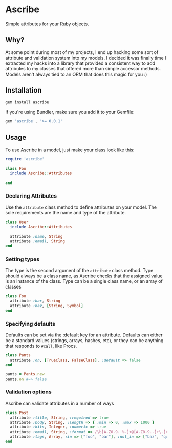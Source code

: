 # Ascribe

Simple attributes for your Ruby objects.

## Why?

At some point during most of my projects, I end up hacking some sort of attribute and validation system into my models. I decided it was finally time I extracted my hacks into a library that provided a consistent way to add attributes to my classes that offered more than simple accessor methods. Models aren't always tied to an ORM that does this magic for you :)

## Installation

```bash
gem install ascribe
```

If you're using Bundler, make sure you add it to your Gemfile:

```ruby
gem 'ascribe', '>= 0.0.1'
```

## Usage

To use Ascribe in a model, just make your class look like this:

```ruby
require 'ascribe'

class Foo
  include Ascribe::Attributes
  
end
```
### Declaring Attributes

Use the `attribute` class method to define attributes on your model. The sole requirements are the name and type of the attribute.

```ruby
class User
  include Ascribe::Attributes
  
  attribute :name, String
  attribute :email, String
end
```

### Setting types

The type is the second argument of the `attribute` class method. Type should always be a class name, as Ascribe checks that the assigned value is an instance of the class. Type can be a single class name, or an array of classes

```ruby
class Foo
  attribute :bar, String
  attribute :baz, [String, Symbol]
end
```

### Specifying defaults

Defaults can be set via the :default key for an attribute. Defaults can either be a standard values (strings, arrays, hashes, etc), or they can be anything that responds to `#call`, like Procs.

```ruby
class Pants
  attribute :on, [TrueClass, FalseClass], :default => false
end

pants = Pants.new
pants.on #=> false
```


### Validation options

Ascribe can validate attributes in a number of ways

```ruby
class Post
  attribute :title, String, :required => true                                       # presence
  attribute :body, String, :length => { :min => 0, :max => 1000 }                   # length
  attribute :hits, Integer, :numeric => true                                        # numericality
  attribute :email, String, :format => /\b[A-Z0-9._%-]+@[A-Z0-9.-]+\.[A-Z]{2,4}\b/  # format
  attribute :tags, Array, :in => ["foo", "bar"], :not_in => ["baz", "qux"]          # inclusion/exclusion
end
```